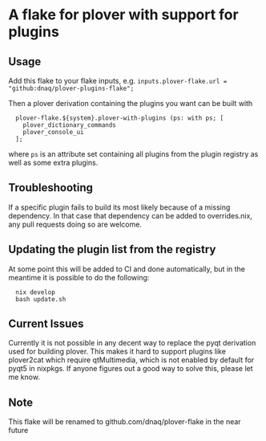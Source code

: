 # A flake for plover with support for plugins

## Usage

Add this flake to your flake inputs, e.g. `inputs.plover-flake.url = "github:dnaq/plover-plugins-flake";`

Then a plover derivation containing the plugins you want can be built with
```
  plover-flake.${system}.plover-with-plugins (ps: with ps; [
    plover_dictionary_commands
    plover_console_ui
  ];
```
where `ps` is an attribute set containing all plugins from the plugin registry
as well as some extra plugins.

## Troubleshooting

If a specific plugin fails to build its most likely because of a missing
dependency. In that case that dependency can be added to overrides.nix,
any pull requests doing so are welcome.

## Updating the plugin list from the registry

At some point this will be added to CI and done automatically, but in
the meantime it is possible to do the following:

```
  nix develop
  bash update.sh
```

## Current Issues

Currently it is not possible in any decent way to replace the pyqt derivation
used for building plover. This makes it hard to support plugins like
plover2cat which require qtMultimedia, which is not enabled by default for pyqt5 in nixpkgs.
If anyone figures out a good way to solve this, please let me know.

## Note

This flake will be renamed to github.com/dnaq/plover-flake in the near future